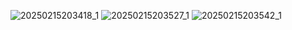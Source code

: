 ![20250215203418_1](https://github.com/user-attachments/assets/9a316f30-fa91-4899-b6ad-1b81dbdafc78)
![20250215203527_1](https://github.com/user-attachments/assets/3eec9717-aaa9-40cb-9684-703f61e4daf8)
![20250215203542_1](https://github.com/user-attachments/assets/7b15f90c-564c-4ae3-ac8a-5889672134f5)
